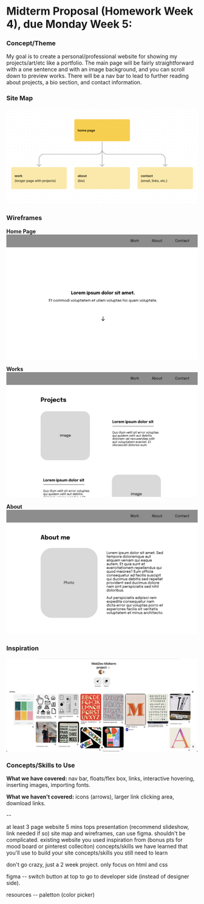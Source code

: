 # Midterm Proposal (Homework Week 4), due Monday Week 5: 

### Concept/Theme
My goal is to create a personal/professional website for showing my projects/art/etc like a portfolio. The main page will be fairly straightforward with a one sentence and with an image background, and you can scroll down to preview works. There will be a nav bar to lead to further reading about projects, a bio section, and contact information.

### Site Map
![site map](Homework/site-map.png "Site Map")

### Wireframes
**Home Page**
![home page wireframe](./Homework/wireframe-home-page.png "home page wireframe")


**Works**
![works wireframe](./Homework/wireframe-works.png "works page wireframe")


**About**
![about wireframe](./Homework/wireframe-about.png "about page wireframe")


### Inspiration
![pinterest board](./Homework/pinterest-board.png "inspiration")


### Concepts/Skills to Use
**What we have covered:** nav bar, floats/flex box, links, interactive hovering, inserting images, importing fonts.

**What we haven't covered:** icons (arrows), larger link clicking area, download links.


-- 

at least 3 page website
5 mins tops presentation (recommend slideshow, link needed if so)
site map and wireframes, can use figma. shouldn't be complicated.
existing website you used inspiration from (bonus pts for mood board or pinterest colleciton)
concepts/skills we have learned that you'll use to build your site
concepts/skills you still need to learn

don't go crazy, just a 2 week project. only focus on html and css

figma -- switch button at top to go to developer side (instead of designer side).

resources -- paletton (color picker)